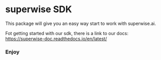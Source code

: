 # superwise SDK

This package will give you an easy way start to work with superwise.ai.

Fot getting started with our sdk, there is a link to our docs: https://superwise-doc.readthedocs.io/en/latest/ 


### Enjoy

 